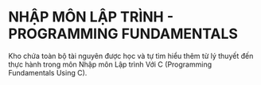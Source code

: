 # NHẬP MÔN LẬP TRÌNH - PROGRAMMING FUNDAMENTALS
Kho chứa toàn bộ tài nguyên được học và tự tìm hiểu thêm từ lý thuyết đến thực hành trong môn Nhập môn Lập trình Với C (Programming Fundamentals Using C).

